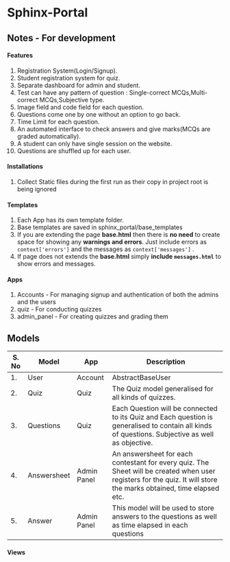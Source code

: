 # Sphinx-Portal

## Notes - For development

#### Features
1. Registration System(Login/Signup).
2. Student registration system for quiz.
3. Separate dashboard for admin and student.
4. Test can have any pattern of question : Single-correct MCQs,Multi-correct MCQs,Subjective type.
5. Image field and code field for each question.
6. Questions come one by one without an option to go back.
7. Time Limit for each question.
8. An automated interface to check answers and give marks(MCQs are graded automatically).
9. A student can only have single session on the website.
10. Questions are shuffled up for each user.


#### Installations
1. Collect Static files during the first run as their copy in project root is being ignored

#### Templates
1. Each App has its own template folder.
2. Base templates are saved in sphinx_portal/base_templates
3. If you are extending the page **base.html** then there is **no need** to create space for showing any **warnings and errors**. Just include errors as `context['errors']` and the messages as `context['messages']` .
4. If page does not extends the **base.html** simply **include `messages.html`** to show errors and messages.

#### Apps
1. Accounts - For managing signup and authentication of both the admins and the users
2. quiz - For conducting quizzes
3. admin_panel - For creating quizzes and grading them

## Models
| S. No	| Model 	    | App  	  | Description                     |
|-------|---------------|---------|---------------------------------|
|   1.	| User 		    | Account |  AbstractBaseUser               |
|   2.	| Quiz  	    |   Quiz  |  The Quiz model generalised for all kinds of quizzes.   |
|   3.	| Questions  	|   Quiz  |  Each Question will be connected to its Quiz and Each question is generalised to contain all kinds of questions. Subjective as well as objective.|
|   4.  | Answersheet   | Admin Panel | An answersheet for each contestant for every quiz. The Sheet will be created when user registers for the quiz. It will store the marks obtained, time elapsed etc. |
|   5.  | Answer        | Admin Panel | This model will be used to store answers to the questions as well as time elapsed in each questions |


#### Views

